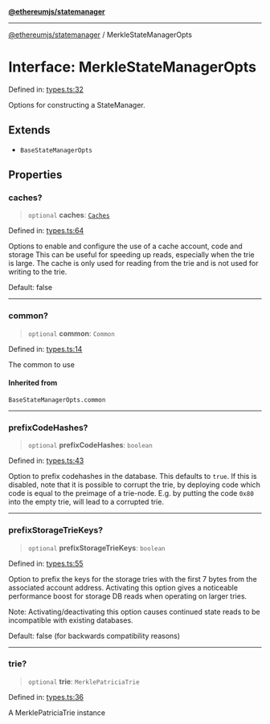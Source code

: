 [**@ethereumjs/statemanager**](../README.md)

***

[@ethereumjs/statemanager](../README.md) / MerkleStateManagerOpts

# Interface: MerkleStateManagerOpts

Defined in: [types.ts:32](https://github.com/Dargon789/ethereumjs-monorepo/blob/master/packages/statemanager/src/types.ts#L32)

Options for constructing a StateManager.

## Extends

- `BaseStateManagerOpts`

## Properties

### caches?

> `optional` **caches**: [`Caches`](../classes/Caches.md)

Defined in: [types.ts:64](https://github.com/Dargon789/ethereumjs-monorepo/blob/master/packages/statemanager/src/types.ts#L64)

Options to enable and configure the use of a cache account, code and storage
This can be useful for speeding up reads, especially when the trie is large.
The cache is only used for reading from the trie and is not used for writing to the trie.

Default: false

***

### common?

> `optional` **common**: `Common`

Defined in: [types.ts:14](https://github.com/Dargon789/ethereumjs-monorepo/blob/master/packages/statemanager/src/types.ts#L14)

The common to use

#### Inherited from

`BaseStateManagerOpts.common`

***

### prefixCodeHashes?

> `optional` **prefixCodeHashes**: `boolean`

Defined in: [types.ts:43](https://github.com/Dargon789/ethereumjs-monorepo/blob/master/packages/statemanager/src/types.ts#L43)

Option to prefix codehashes in the database. This defaults to `true`.
If this is disabled, note that it is possible to corrupt the trie, by deploying code
which code is equal to the preimage of a trie-node.
E.g. by putting the code `0x80` into the empty trie, will lead to a corrupted trie.

***

### prefixStorageTrieKeys?

> `optional` **prefixStorageTrieKeys**: `boolean`

Defined in: [types.ts:55](https://github.com/Dargon789/ethereumjs-monorepo/blob/master/packages/statemanager/src/types.ts#L55)

Option to prefix the keys for the storage tries with the first 7 bytes from the
associated account address. Activating this option gives a noticeable performance
boost for storage DB reads when operating on larger tries.

Note: Activating/deactivating this option causes continued state reads to be
incompatible with existing databases.

Default: false (for backwards compatibility reasons)

***

### trie?

> `optional` **trie**: `MerklePatriciaTrie`

Defined in: [types.ts:36](https://github.com/Dargon789/ethereumjs-monorepo/blob/master/packages/statemanager/src/types.ts#L36)

A MerklePatriciaTrie instance
